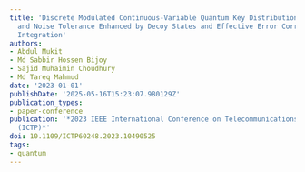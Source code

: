 ```yaml
---
title: 'Discrete Modulated Continuous-Variable Quantum Key Distribution: Security
  and Noise Tolerance Enhanced by Decoy States and Effective Error Correction Protocol
  Integration'
authors:
- Abdul Mukit
- Md Sabbir Hossen Bijoy
- Sajid Muhaimin Choudhury
- Md Tareq Mahmud
date: '2023-01-01'
publishDate: '2025-05-16T15:23:07.980129Z'
publication_types:
- paper-conference
publication: '*2023 IEEE International Conference on Telecommunications and Photonics
  (ICTP)*'
doi: 10.1109/ICTP60248.2023.10490525
tags:
- quantum
---
```

